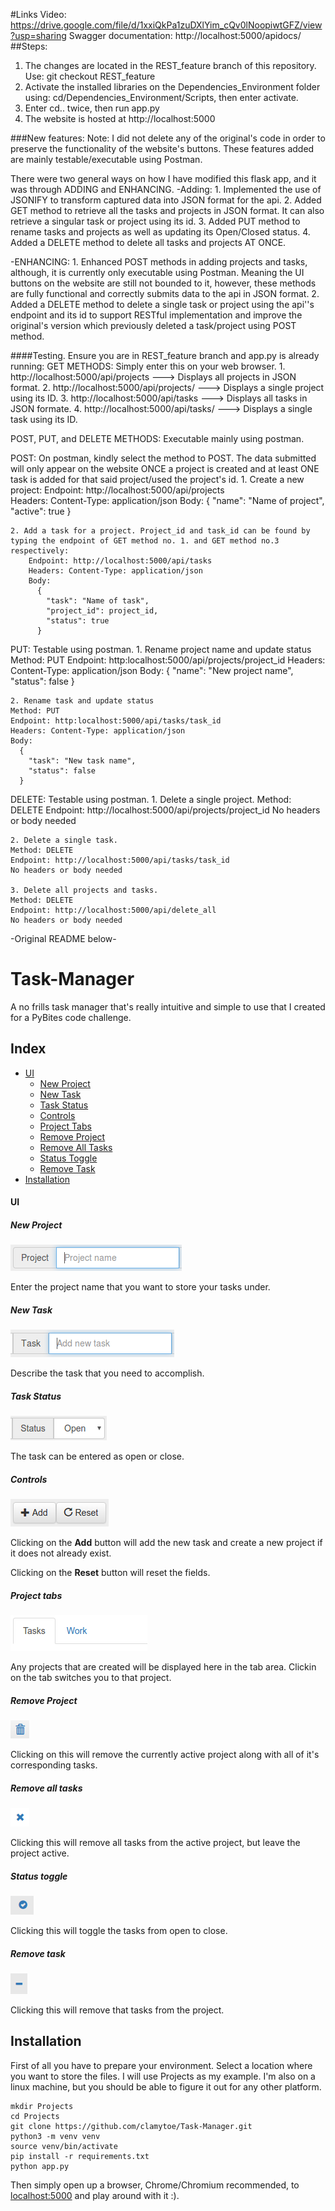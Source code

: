#Links
  Video: https://drive.google.com/file/d/1xxiQkPa1zuDXlYim_cQv0lNoopiwtGFZ/view?usp=sharing
  Swagger documentation: http://localhost:5000/apidocs/
##Steps:
  1. The changes are located in the REST_feature branch of this repository. Use: git checkout REST_feature
  2. Activate the installed libraries on the Dependencies_Environment folder using: cd/Dependencies_Environment/Scripts, then enter activate.
  3. Enter cd.. twice, then run app.py
  4. The website is hosted at http://localhost:5000

###New features:
  Note: I did not delete any of the original's code in order to preserve the functionality of the website's buttons. These features added are mainly testable/executable using Postman.

  There were two general ways on how I have modified this flask app, and it was through ADDING and ENHANCING.
  -Adding: 
    1. Implemented the use of JSONIFY to transform captured data into JSON format for the api.
    2. Added GET method to retrieve all the tasks and projects in JSON format. It can also retrieve a singular task or project using its id.
    3. Added PUT method to rename tasks and projects as well as updating its Open/Closed status.
    4. Added a DELETE method to delete all tasks and projects AT ONCE.
  
  -ENHANCING:
    1. Enhanced POST methods in adding projects and tasks, although, it is currently only executable using Postman. Meaning the UI buttons on the website are still not bounded to it, however, these methods are fully functional and correctly submits data to the api in JSON format.
    2. Added a DELETE method to delete a single task or project using the api''s endpoint and its id to support RESTful implementation and improve the original's version which previously deleted a task/project using POST method.

####Testing. Ensure you are in REST_feature branch and app.py is already running:
  GET METHODS: Simply enter this on your web browser.
    1. http://localhost:5000/api/projects                --->              Displays all projects in JSON format.
    2. http://localhost:5000/api/projects/<id>           --->              Displays a single project using its ID.
    3. http://localhost:5000/api/tasks                   --->              Displays all tasks in JSON formate.
    4. http://localhost:5000/api/tasks/<id>              --->              Displays a single task using its ID.


  POST, PUT, and DELETE METHODS: Executable mainly using postman.

  POST: On postman, kindly select the method to POST. The data submitted will only appear on the website ONCE a project is created and at least ONE task is added for that said project/used the project's id. 
    1. Create a new project:
        Endpoint: http://localhost:5000/api/projects   
        Headers: Content-Type: application/json
        Body:
            {
              "name": "Name of project",
              "active": true
            }

    2. Add a task for a project. Project_id and task_id can be found by typing the endpoint of GET method no. 1. and GET method no.3 respectively:
        Endpoint: http://localhost:5000/api/tasks
        Headers: Content-Type: application/json
        Body:
          {
            "task": "Name of task",
            "project_id": project_id,
            "status": true
          }

  PUT: Testable using postman.
    1. Rename project name and update status
      Method: PUT
      Endpoint: http:localhost:5000/api/projects/project_id
      Headers: Content-Type: application/json
      Body:
        {
          "name": "New project name",
          "status": false
        }

    2. Rename task and update status
    Method: PUT
    Endpoint: http:localhost:5000/api/tasks/task_id
    Headers: Content-Type: application/json
    Body:
      {
        "task": "New task name",
        "status": false
      }

  DELETE: Testable using postman.
    1. Delete a single project.
    Method: DELETE
    Endpoint: http://localhost:5000/api/projects/project_id
    No headers or body needed

    2. Delete a single task.
    Method: DELETE
    Endpoint: http://localhost:5000/api/tasks/task_id
    No headers or body needed

    3. Delete all projects and tasks.
    Method: DELETE
    Endpoint: http://localhost:5000/api/delete_all
    No headers or body needed


-Original README below-

# Task-Manager
A no frills task manager that's really intuitive and simple to use that I created for a PyBites code challenge.

## Index
* [UI](#ui)
  * [New Project](#new-project)
  * [New Task](#new-task)
  * [Task Status](#task-status)
  * [Controls](#controls)
  * [Project Tabs](#project-tabs)
  * [Remove Project](#remove-project)
  * [Remove All Tasks](#remove-all-tasks)
  * [Status Toggle](#status-toggle)
  * [Remove Task](#remove-task)
* [Installation](#installation)

#### UI

##### New Project
![New Project](img/project.png)

Enter the project name that you want to store your tasks
under.

##### New Task
![New Task](img/task.png)

Describe the task that you need to accomplish.

##### Task Status
![Task Status](img/status.png)

The task can be entered as open or close.

##### Controls
![Controls](img/controls.png)

Clicking on the **Add** button will add the new task and create
a new project if it does not already exist.

Clicking on the **Reset** button will reset the fields.

##### Project tabs
![Project Tabs](img/tabs.png)

Any projects that are created will be displayed here in the
tab area. Clickin on the tab switches you to that project.

##### Remove Project
![Remove Project](img/remove_project.png)

Clicking on this will remove the currently active project
along with all of it's corresponding tasks.

##### Remove all tasks
![Remove Tasks](img/remove_all_tasks.png)

Clicking this will remove all tasks from the active project,
but leave the project active.

##### Status toggle
![Status Toggle](img/status_toggle.png)

Clicking this will toggle the tasks from open to close.

##### Remove task
![Remove Task](img/remove_task.png)

Clicking this will remove that tasks from the project.

## Installation
First of all you have to prepare your environment. Select
a location where you want to store the files. I will use 
Projects as my example. I'm also on a linux machine, but
you should be able to figure it out for any other platform.

    mkdir Projects
    cd Projects
    git clone https://github.com/clamytoe/Task-Manager.git
    python3 -m venv venv
    source venv/bin/activate
    pip install -r requirements.txt
    python app.py

Then simply open up a browser, Chrome/Chromium recommended,
to [localhost:5000](http://localhost:5000/) and play around
with it :).


